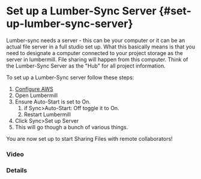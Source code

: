 # Set up a Lumber-Sync Server {#set-up-lumber-sync-server}

Lumber-sync needs a server - this can be your computer or it can be an actual file server in a full studio set up.  What this basically means is that you need to designate a computer connected to your project storage as the server in lumbermill.   File sharing will happen from this computer.  Think of the Lumber-Sync Server as the "Hub" for all project information. 

To set up a Lumber-Sync server follow these steps:

1) [Configure AWS](#configure-aws)
1) Open Lumbermill
2) Ensure Auto-Start is set to On. 
    1) if Sync>Auto-Start: Off toggle it to On.
    1) Restart Lumbermill
3) Click Sync>Set up Server
4) This will go though a bunch of various things.

You are now set up to start Sharing Files with remote collaborators!


### Video


### Details




